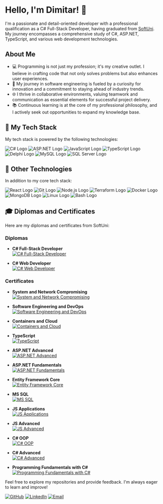 # Hello, I'm Dimitar! 👋

I'm a passionate and detail-oriented developer with a professional qualification as a C# Full-Stack Developer, having graduated from [SoftUni](https://softuni.bg/). My journey encompasses a comprehensive study of C#, ASP.NET, TypeScript, and various web development technologies.

## About Me

- 💻 Programming is not just my profession; it's my creative outlet. I believe in crafting code that not only solves problems but also enhances user experiences.
- 🚀 My journey in software engineering is fueled by a curiosity for innovation and a commitment to staying ahead of industry trends.
- 🌐 I thrive in collaborative environments, valuing teamwork and communication as essential elements for successful project delivery.
- 📚 Continuous learning is at the core of my professional philosophy, and I actively seek out opportunities to expand my knowledge base.

## 🔧 My Tech Stack

My tech stack is powered by the following technologies:

![C# Logo](https://img.shields.io/badge/C%23-239120?style=for-the-badge&logo=c-sharp&logoColor=white) ![ASP.NET Logo](https://img.shields.io/badge/ASP.NET-5C2D91?style=for-the-badge&logo=.net&logoColor=white) ![JavaScript Logo](https://img.shields.io/badge/JavaScript-F7DF1E?style=for-the-badge&logo=javascript&logoColor=black) ![TypeScript Logo](https://img.shields.io/badge/TypeScript-007ACC?style=for-the-badge&logo=typescript&logoColor=white) ![Delphi Logo](https://img.shields.io/badge/Delphi-B22222?style=for-the-badge&logo=delphi&logoColor=white) ![MySQL Logo](https://img.shields.io/badge/MySQL-005C84?style=for-the-badge&logo=mysql&logoColor=white) ![SQL Server Logo](https://img.shields.io/badge/SQL%20Server-CC2927?style=for-the-badge&logo=microsoft-sql-server&logoColor=white)

## 💼 Other Technologies

In addition to my core tech stack:

![React Logo](https://img.shields.io/badge/React-61DAFB?style=for-the-badge&logo=react&logoColor=black) ![Git Logo](https://img.shields.io/badge/Git-F05032?style=for-the-badge&logo=git&logoColor=white) ![Node.js Logo](https://img.shields.io/badge/Node.js-339933?style=for-the-badge&logo=node.js&logoColor=white) ![Terraform Logo](https://img.shields.io/badge/Terraform-623CE4?style=for-the-badge&logo=terraform&logoColor=white) ![Docker Logo](https://img.shields.io/badge/Docker-2CA5E0?style=for-the-badge&logo=docker&logoColor=white) ![MongoDB Logo](https://img.shields.io/badge/MongoDB-47A248?style=for-the-badge&logo=mongodb&logoColor=white) ![Linux Logo](https://img.shields.io/badge/Linux-FCC624?style=for-the-badge&logo=linux&logoColor=black) ![Bash Logo](https://img.shields.io/badge/Bash-4EAA25?style=for-the-badge&logo=gnu-bash&logoColor=white)

## 🎓 Diplomas and Certificates

Here are my diplomas and certificates from SoftUni:

### Diplomas

- **C# Full-Stack Developer**  
  [![C# Full-Stack Developer](Certificates/Diploma%20for%20C%23%20Full-Stack%20Developer.jpeg)](https://softuni.bg/certificates/details/208752/4708d8f7)

- **C# Web Developer**  
  [![C# Web Developer](Certificates/Diploma%20for%20C%23%20Web%20Developer.jpeg)](https://softuni.bg/certificates/details/193727/ee8a5cc9)

### Certificates

- **System and Network Compromising**  
  [![System and Network Compromising](Certificates/System%20and%20Network%20Compromising%20-%20January2024%20-%20Certificate.jpeg)](https://softuni.bg/certificates/details/208227/7845e2bc)

- **Software Engineering and DevOps**  
  [![Software Engineering and DevOps](Certificates/Software%20Engineering%20and%20DevOps%20-%20October%202023%20-%20Certificate.jpeg)](https://softuni.bg/certificates/details/201265/f4899d31)

- **Containers and Cloud**  
  [![Containers and Cloud](Certificates/Containers%20and%20Cloud%20-%20September%202023%20-%20Certificate.jpeg)](https://softuni.bg/certificates/details/192064/b37be003)

- **TypeScript**  
  [![TypeScript](Certificates/TypeScript%20-%20October%202023%20-%20Certificate.jpeg)](https://softuni.bg/certificates/details/193705/a00ad575)

- **ASP.NET Advanced**  
  [![ASP.NET Advanced](Certificates/ASP.NET%20Advanced%20-%20June%202023%20-%20Certificate.jpeg)](https://softuni.bg/certificates/details/184363/ac9c8c00)

- **ASP.NET Fundamentals**  
  [![ASP.NET Fundamentals](Certificates/ASP.NET%20Fundamentals%20-%20May%202023%20-%20Certificate.jpeg)](https://softuni.bg/certificates/details/175424/5918dc81)

- **Entity Framework Core**  
  [![Entity Framework Core](Certificates/Entity%20Framework%20Core%20-%20June%202022%20-%20Certificate.jpeg)](https://softuni.bg/certificates/details/138342/6d91675b)

- **MS SQL**  
  [![MS SQL](Certificates/MS%20SQL%20-%20May%202022%20-%20Certificate.jpeg)](https://softuni.bg/certificates/details/134829/91799a33)

- **JS Applications**  
  [![JS Applications](Certificates/JS%20Applications%20-%20February%202022%20-%20Certificate.jpeg)](https://softuni.bg/certificates/details/130249/a47a44da)

- **JS Advanced**  
  [![JS Advanced](Certificates/JS%20Advanced%20-%20January%202022%20-%20Certificate.jpeg)](https://softuni.bg/certificates/details/126707/5f49614a)

- **C# OOP**  
  [![C# OOP](Certificates/C%23%20OOP%20-%20October%202021%20-%20Certificate.jpeg)](https://softuni.bg/certificates/details/120516/e6d1bf9e)

- **C# Advanced**  
  [![C# Advanced](Certificates/C%23%20Advanced%20-%20September%202021%20-%20Certificate.jpeg)](https://softuni.bg/certificates/details/114373/0fc8c502)

- **Programming Fundamentals with C#**  
  [![Programming Fundamentals with C#](Certificates/Programming%20Fundamentals%20with%20C%23%20-%20May%202021%20-%20Certificate.jpeg)](https://softuni.bg/certificates/details/111756/52602fe4)

Feel free to explore my repositories and provide feedback. I'm always eager to learn and improve!

[![GitHub](https://img.shields.io/badge/GitHub-Black?style=for-the-badge&logo=github)](https://github.com/dimitar-grigorov) [![LinkedIn](https://img.shields.io/badge/LinkedIn-Blue?style=for-the-badge&logo=linkedin)](https://www.linkedin.com/in/dimitar-grigorov-463077b2/) [![Email](https://img.shields.io/badge/Email-Gmail-red?style=for-the-badge&logo=gmail)](mailto:dimitardanchov@gmail.com)
